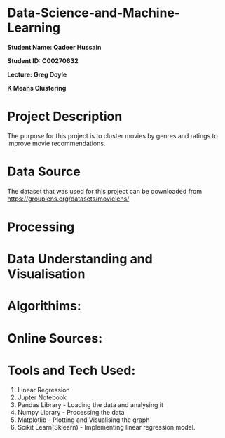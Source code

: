 # Data-Science-and-Machine-Learning

**Student Name: Qadeer Hussain**

**Student ID: C00270632**

**Lecture: Greg Doyle**

**K Means Clustering**

# Project Description
The purpose for this project is to cluster movies by genres and ratings to improve movie recommendations.

# Data Source
The dataset that was used for this project can be downloaded from https://grouplens.org/datasets/movielens/

# Processing

# Data Understanding and Visualisation 

# Algorithims:


# Online Sources:

# Tools and Tech Used: 
1. Linear Regression
2. Jupter Notebook
3. Pandas Library - Loading the data and analysing it
4. Numpy Library - Processing the data
5. Matplotlib - Plotting and Visualising the graph 
6. Scikit Learn(Sklearn) - Implementing linear regression model.
 
